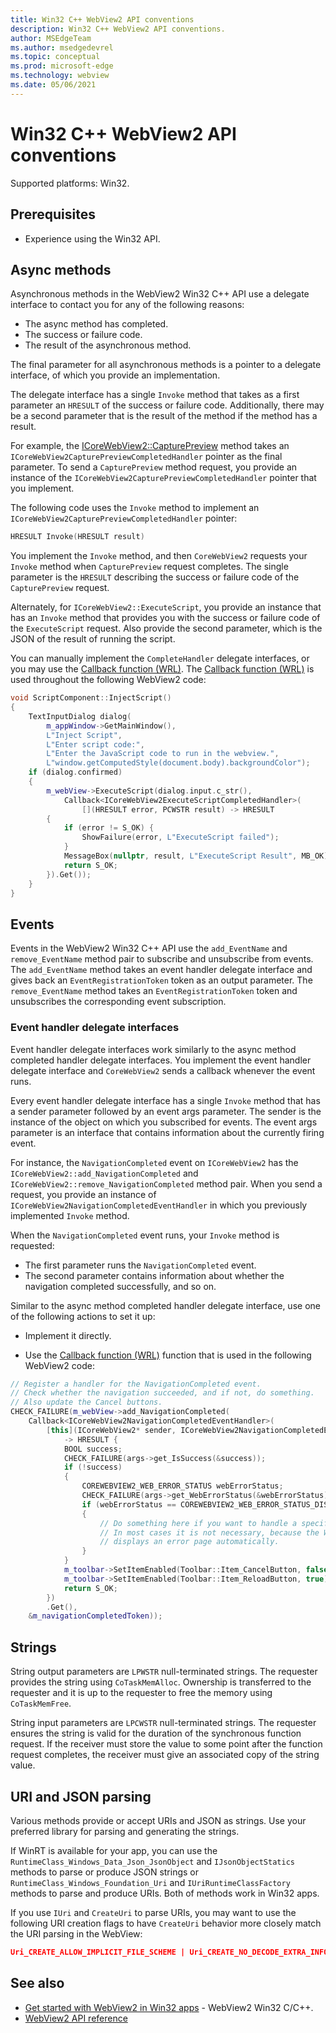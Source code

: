 ```yaml
---
title: Win32 C++ WebView2 API conventions
description: Win32 C++ WebView2 API conventions.
author: MSEdgeTeam
ms.author: msedgedevrel
ms.topic: conceptual
ms.prod: microsoft-edge
ms.technology: webview
ms.date: 05/06/2021
---
```

# Win32 C++ WebView2 API conventions

Supported platforms: Win32.


<!-- ====================================================================== -->
## Prerequisites

*  Experience using the Win32 API.


<!-- ====================================================================== -->
## Async methods

Asynchronous methods in the WebView2 Win32 C++ API use a delegate interface to contact you for any of the following reasons:

*  The async method has completed.
*  The success or failure code.
*  The result of the asynchronous method.

The final parameter for all asynchronous methods is a pointer to a delegate interface, of which you provide an implementation.

The delegate interface has a single `Invoke` method that takes as a first parameter an `HRESULT` of the success or failure code.  Additionally, there may be a second parameter that is the result of the method if the method has a result.

For example, the [ICoreWebView2::CapturePreview](/microsoft-edge/webview2/reference/win32/icorewebview2#capturepreview) method takes an `ICoreWebView2CapturePreviewCompletedHandler` pointer as the final parameter.  To send a `CapturePreview` method request, you provide an instance of the `ICoreWebView2CapturePreviewCompletedHandler` pointer that you implement.

The following code uses the `Invoke` method to implement an `ICoreWebView2CapturePreviewCompletedHandler` pointer:

```cpp
HRESULT Invoke(HRESULT result)
```

You implement the `Invoke` method, and then `CoreWebView2` requests your `Invoke` method when `CapturePreview` request completes.  The single parameter is the `HRESULT` describing the success or failure code of the `CapturePreview` request.

Alternately, for `ICoreWebView2::ExecuteScript`, you provide an instance that has an `Invoke` method that provides you with the success or failure code of the `ExecuteScript` request.  Also provide the second parameter, which is the JSON of the result of running the script.

You can manually implement the `CompleteHandler` delegate interfaces, or you may use the [Callback function (WRL)](/cpp/cppcx/wrl/callback-function-wrl).  The [Callback function (WRL)](/cpp/cppcx/wrl/callback-function-wrl) is used throughout the following WebView2 code:

```cpp
void ScriptComponent::InjectScript()
{
    TextInputDialog dialog(
        m_appWindow->GetMainWindow(),
        L"Inject Script",
        L"Enter script code:",
        L"Enter the JavaScript code to run in the webview.",
        L"window.getComputedStyle(document.body).backgroundColor");
    if (dialog.confirmed)
    {
        m_webView->ExecuteScript(dialog.input.c_str(),
            Callback<ICoreWebView2ExecuteScriptCompletedHandler>(
                [](HRESULT error, PCWSTR result) -> HRESULT
        {
            if (error != S_OK) {
                ShowFailure(error, L"ExecuteScript failed");
            }
            MessageBox(nullptr, result, L"ExecuteScript Result", MB_OK);
            return S_OK;
        }).Get());
    }
}
```


<!-- ====================================================================== -->
## Events

Events in the WebView2 Win32 C++ API use the `add_EventName` and `remove_EventName` method pair to subscribe and unsubscribe from events.  The `add_EventName` method takes an event handler delegate interface and gives back an `EventRegistrationToken` token as an output parameter.  The `remove_EventName` method takes an `EventRegistrationToken` token and unsubscribes the corresponding event subscription.

### Event handler delegate interfaces

Event handler delegate interfaces work similarly to the async method completed handler delegate interfaces.  You implement the event handler delegate interface and `CoreWebView2` sends a callback whenever the event runs.  

Every event handler delegate interface has a single `Invoke` method that has a sender parameter followed by an event args parameter.  The sender is the instance of the object on which you subscribed for events.  The event args parameter is an interface that contains information about the currently firing event.

For instance, the `NavigationCompleted` event on `ICoreWebView2` has the `ICoreWebView2::add_NavigationCompleted` and `ICoreWebView2::remove_NavigationCompleted` method pair.  When you send a request, you provide an instance of `ICoreWebView2NavigationCompletedEventHandler` in which you previously implemented `Invoke` method.

When the `NavigationCompleted` event runs, your `Invoke` method is requested:

*  The first parameter runs the `NavigationCompleted` event.
*  The second parameter contains information about whether the navigation completed successfully, and so on.

Similar to the async method completed handler delegate interface, use one of the following actions to set it up:

*  Implement it directly.

*  Use the [Callback function (WRL)](/cpp/cppcx/wrl/callback-function-wrl) function that is used in the following WebView2 code:

<!-- todo:  what is async method completed handler delegate interface?  Is there a shorter name for it?  -->

```cpp
// Register a handler for the NavigationCompleted event.
// Check whether the navigation succeeded, and if not, do something.
// Also update the Cancel buttons.
CHECK_FAILURE(m_webView->add_NavigationCompleted(
    Callback<ICoreWebView2NavigationCompletedEventHandler>(
        [this](ICoreWebView2* sender, ICoreWebView2NavigationCompletedEventArgs* args)
            -> HRESULT {
            BOOL success;
            CHECK_FAILURE(args->get_IsSuccess(&success));
            if (!success)
            {
                COREWEBVIEW2_WEB_ERROR_STATUS webErrorStatus;
                CHECK_FAILURE(args->get_WebErrorStatus(&webErrorStatus));
                if (webErrorStatus == COREWEBVIEW2_WEB_ERROR_STATUS_DISCONNECTED)
                {
                    // Do something here if you want to handle a specific error case.
                    // In most cases it is not necessary, because the WebView
                    // displays an error page automatically.
                }
            }
            m_toolbar->SetItemEnabled(Toolbar::Item_CancelButton, false);
            m_toolbar->SetItemEnabled(Toolbar::Item_ReloadButton, true);
            return S_OK;
        })
        .Get(),
    &m_navigationCompletedToken));
```


<!-- ====================================================================== -->
## Strings

String output parameters are `LPWSTR` null-terminated strings.  The requester provides the string using `CoTaskMemAlloc`.  Ownership is transferred to the requester and it is up to the requester to free the memory using `CoTaskMemFree`.

String input parameters are `LPCWSTR` null-terminated strings.  The requester ensures the string is valid for the duration of the synchronous function request.  If the receiver must store the value to some point after the function request completes, the receiver must give an associated copy of the string value.


<!-- ====================================================================== -->
## URI and JSON parsing

Various methods provide or accept URIs and JSON as strings.  Use your preferred library for parsing and generating the strings.

If WinRT is available for your app, you can use the `RuntimeClass_Windows_Data_Json_JsonObject` and `IJsonObjectStatics` methods to parse or produce JSON strings or `RuntimeClass_Windows_Foundation_Uri` and `IUriRuntimeClassFactory` methods to parse and produce URIs.  Both of methods work in Win32 apps.

If you use `IUri` and `CreateUri` to parse URIs, you may want to use the following URI creation flags to have `CreateUri` behavior more closely match the URI parsing in the WebView:

```json
Uri_CREATE_ALLOW_IMPLICIT_FILE_SCHEME | Uri_CREATE_NO_DECODE_EXTRA_INFO
```


<!-- ====================================================================== -->
## See also

* [Get started with WebView2 in Win32 apps](../get-started/win32.md) - WebView2 Win32 C/C++.
* [WebView2 API reference](/dotnet/api/microsoft.web.webview2.wpf.webview2)
